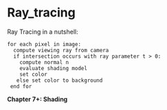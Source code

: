 # Ray_tracing

Ray Tracing in a nutshell:
```
for each pixel in image:
  compute viewing ray from camera
  if intersection occurs with ray parameter t > 0:
    compute normal n
    evaluate shading model
    set color
   else set color to background
 end for
```
**Chapter 7+: Shading**


